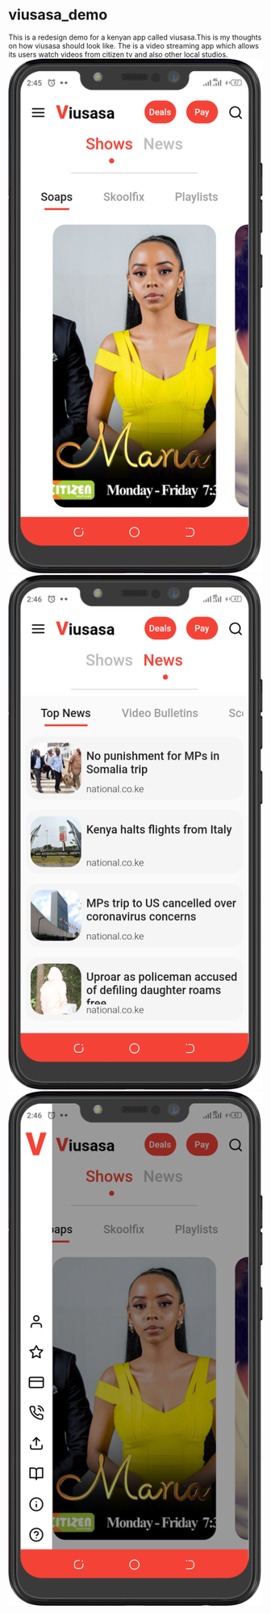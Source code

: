 # viusasa_demo

This is a redesign demo for a kenyan app called viusasa.This is my thoughts on how viusasa should look like.
The is a video streaming app which allows its users watch videos from citizen tv and also other local studios.
![Image _1](https://github.com/JohnKinyanjui/viusasa_demo/blob/master/ios/Screenshot_20200304-024555.png) <!-- .element height="10%" width="10%" -->
![Image _1](https://github.com/JohnKinyanjui/viusasa_demo/blob/master/ios/Screenshot_20200304-024605.png)
![Image _1](https://github.com/JohnKinyanjui/viusasa_demo/blob/master/ios/Screenshot_20200304-024611.png)
